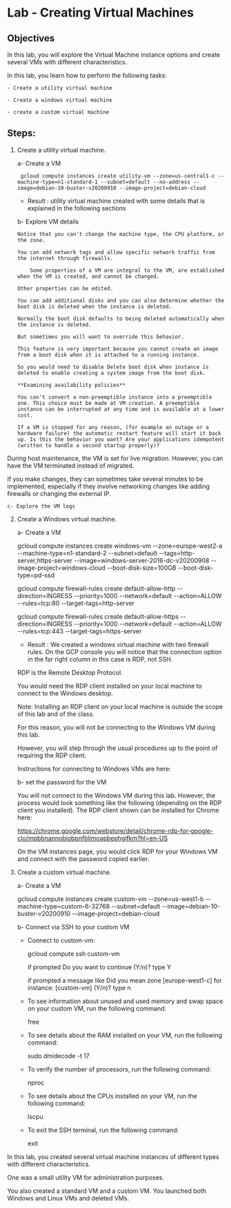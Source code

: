 # Lab - Creating Virtual Machines

## Objectives

In this lab, you will explore the Virtual Machine instance options and create several VMs with different characteristics.

In this lab, you learn how to perform the following tasks:

	- Create a utility virtual machine

	- Create a windows virtual machine

	- create a custom virtual machine

## Steps:

1. Create a utility virtual machine.

	a- Create a VM

    	gcloud compute instances create utility-vm --zone=us-central1-c --machine-type=n1-standard-1 --subnet=default --no-address --image=debian-10-buster-v20200910 --image-project=debian-cloud

	- Result : utility virtual machine created with some details that is explained in the following sections
	
	b- Explore VM details 

	   Notice that you can't change the machine type, the CPU platform, or the zone.

	   You can add network tags and allow specific network traffic from the internet through firewalls.

           Some properties of a VM are integral to the VM, are established when the VM is created, and cannot be changed.
	
	   Other properties can be edited. 

	   You can add additional disks and you can also determine whether the boot disk is deleted when the instance is deleted.

	   Normally the boot disk defaults to being deleted automatically when the instance is deleted.
	   
	   But sometimes you will want to override this behavior. 
           
	   This feature is very important because you cannot create an image from a boot disk when it is attached to a running instance.

	   So you would need to disable Delete boot disk when instance is deleted to enable creating a system image from the boot disk.

	   **Examining availability policies**

	   You can't convert a non-preemptible instance into a preemptible one. This choice must be made at VM creation. A preemptible instance can be interrupted at any time and is available at a lower cost.

	   If a VM is stopped for any reason, (for example an outage or a hardware failure) the automatic restart feature will start it back up. Is this the behavior you want? Are your applications idempotent (written to handle a second startup properly)?

During host maintenance, the VM is set for live migration. However, you can have the VM terminated instead of migrated.

If you make changes, they can sometimes take several minutes to be implemented, especially if they involve networking changes like adding firewalls or changing the external IP.
	

	c- Explore the VM logs


2. Create a Windows virtual machine.
    
	a- Create a VM

	gcloud compute instances create windows-vm --zone=europe-west2-a --machine-type=n1-standard-2 --subnet=default --tags=http-server,https-server --image=windows-server-2016-dc-v20200908 --image-project=windows-cloud --boot-disk-size=100GB --boot-disk-type=pd-ssd

	gcloud compute firewall-rules create default-allow-http --direction=INGRESS --priority=1000 --network=default --action=ALLOW --rules=tcp:80 --target-tags=http-server

	gcloud compute firewall-rules create default-allow-https --direction=INGRESS --priority=1000 --network=default --action=ALLOW --rules=tcp:443 --target-tags=https-server

	- Result : We created a windows virtual machine with two firewall rules. On the GCP console you will notice that the connection option in the far right column in this case is RDP, not SSH. 

	RDP is the Remote Desktop Protocol.

	You would need the RDP client installed on your local machine to connect to the Windows desktop.

	Note: Installing an RDP client on your local machine is outside the scope of this lab and of the class.

	For this reason, you will not be connecting to the Windows VM during this lab.

	However, you will step through the usual procedures up to the point of requiring the RDP client.

	Instructions for connecting to Windows VMs are here:

	b- set the password for the VM

	You will not connect to the Windows VM during this lab. However, the process would look something like the following (depending on the RDP client you installed). The RDP client shown can be installed for Chrome here:

	https://chrome.google.com/webstore/detail/chrome-rdp-for-google-clo/mpbbnannobiobpnfblimoapbephgifkm?hl=en-US

	On the VM instances page, you would click RDP for your Windows VM and connect with the password copied earlier.

3. Create a custom virtual machine.

	a- Create a VM

	gcloud compute instances create custom-vm --zone=us-west1-b --machine-type=custom-6-32768 --subnet=default --image=debian-10-buster-v20200910 --image-project=debian-cloud

	b- Connect via SSH to your custom VM

	- Connect to custom-vm:

		gcloud compute ssh custom-vm

		if prompted Do you want to continue (Y/n)?  type Y

		if prompted a message like Did you mean zone [europe-west1-c] for instance: [custom-vm] (Y/n)?  type n

	- To see information about unused and used memory and swap space on your custom VM, run the following command:

		free
	- To see details about the RAM installed on your VM, run the following command:

		sudo dmidecode -t 17

	- To verify the number of processors, run the following command:

		nproc

	- To see details about the CPUs installed on your VM, run the following command:

		lscpu

	- To exit the SSH terminal, run the following command:

		exit

In this lab, you created several virtual machine instances of different types with different characteristics.

One was a small utility VM for administration purposes. 

You also created a standard VM and a custom VM. You launched both Windows and Linux VMs and deleted VMs.

